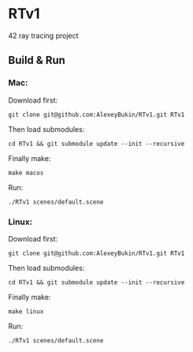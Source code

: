 # RTv1
42 ray tracing project

## Build & Run
### Mac:

Download first:

`git clone git@github.com:AlexeyBukin/RTv1.git RTv1`

Then load submodules:

`cd RTv1 && git submodule update --init --recursive`

Finally make:

`make macos`

Run:

`./RTv1 scenes/default.scene`

### Linux:

Download first:

`git clone git@github.com:AlexeyBukin/RTv1.git RTv1`

Then load submodules:

`cd RTv1 && git submodule update --init --recursive`

Finally make:

`make linux`

Run:

`./RTv1 scenes/default.scene`

